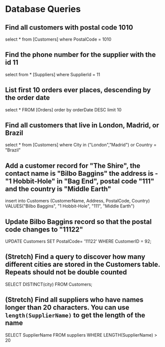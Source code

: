 # Database Queries

## Find all customers with postal code 1010
select *  from [Customers]
where PostalCode = 1010
## Find the phone number for the supplier with the id 11
select from * [Suppliers]
where SupplierId = 11
## List first 10 orders ever places, descending by the order date
select * FROM [Orders]
order by orderDate DESC
limit 10
## Find all customers that live in London, Madrid, or Brazil
select * from [Customers]
where City in ("London","Madrid") 
or Country =  "Brazil"
## Add a customer record for "The Shire", the contact name is "Bilbo Baggins" the address is -"1 Hobbit-Hole" in "Bag End", postal code "111" and the country is "Middle Earth"
insert into Customers (CustomerName, Address, PostalCode, Country)
VALUES("Bilbo Baggins", "1 Hobbit-Hole", "111", "Middle Earth")

## Update Bilbo Baggins record so that the postal code changes to "11122"
UPDATE Customers
SET PostalCode= '11122'
WHERE CustomerID = 92;
## (Stretch) Find a query to discover how many different cities are stored in the Customers table. Repeats should not be double counted
SELECT DISTINCT(city) FROM Customers;
## (Stretch) Find all suppliers who have names longer than 20 characters. You can use `length(SupplierName)` to get the length of the name
SELECT SupplierName FROM suppliers WHERE LENGTH(SupplierName) > 20